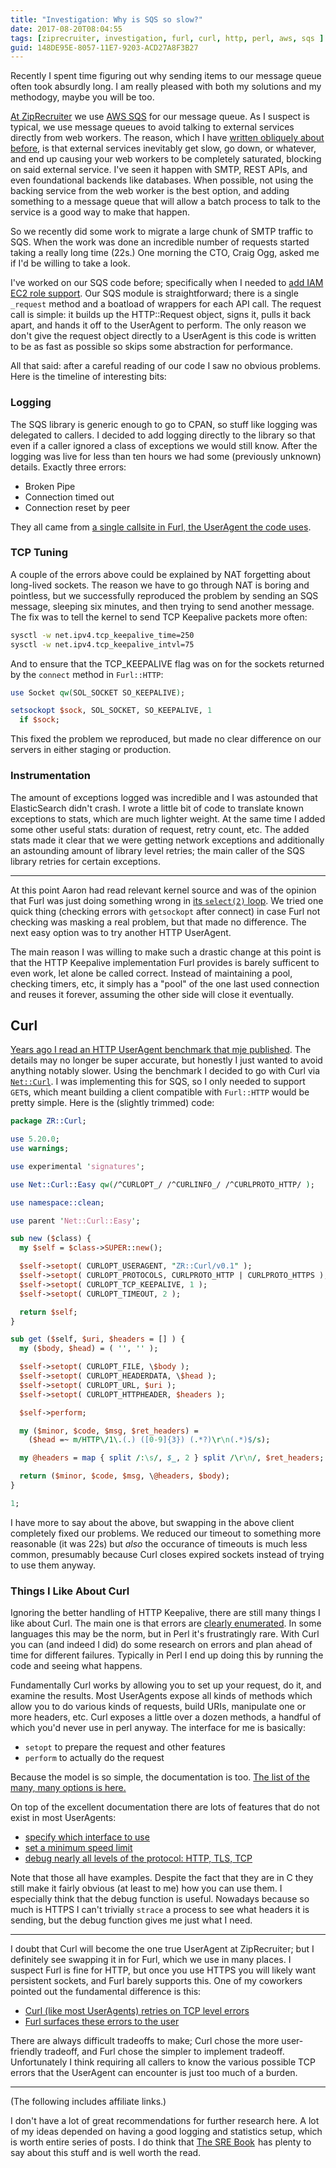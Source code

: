 ```yaml
---
title: "Investigation: Why is SQS so slow?"
date: 2017-08-20T08:04:55
tags: [ziprecruiter, investigation, furl, curl, http, perl, aws, sqs ]
guid: 148DE95E-8057-11E7-9203-ACD27A8F3B27
---
```

Recently I spent time figuring out why sending items to our message queue often
took absurdly long.  I am really pleased with both my solutions and my methodogy,
maybe you will be too.

<!--more-->

[At ZipRecruiter][zr] we use [AWS SQS][sqs] for our message queue.  As I suspect
is typical, we use message queues to avoid talking to external services directly
from web workers.  The reason, which I have [written obliquely about
before][reaper], is that external services inevitably get slow, go down, or
whatever, and end up causing your web workers to be completely saturated,
blocking on said external service.  I've seen it happen with SMTP, REST APIs,
and even foundational backends like databases.  When possible, not using the
backing service from the web worker is the best option, and adding something to
a message queue that will allow a batch process to talk to the service is a good
way to make that happen.

So we recently did some work to migrate a large chunk of SMTP traffic to SQS.
When the work was done an incredible number of requests started taking a really
long time (22s.)  One morning the CTO, Craig Ogg, asked me if I'd be willing to
take a look.

I've worked on our SQS code before; specifically when I needed to [add IAM EC2
role support][iam].  Our SQS module is straightforward; there is a single
`_request` method and a boatload of wrappers for each API call.  The request
call is simple: it builds up the HTTP::Request object, signs it, pulls it back
apart, and hands it off to the UserAgent to perform.  The only reason we don't
give the request object directly to a UserAgent is this code is written to be
as fast as possible so skips some abstraction for performance.

All that said: after a careful reading of our code I saw no obvious problems.
Here is the timeline of interesting bits:

### Logging

The SQS library is generic enough to go to CPAN, so stuff like logging was
delegated to callers.  I decided to add logging directly to the library so that
even if a caller ignored a class of exceptions we would still know.  After the
logging was live for less than ten hours we had some (previously unknown)
details.  Exactly three errors:

 * Broken Pipe
 * Connection timed out
 * Connection reset by peer

They all came from [a single callsite in Furl, the UserAgent the code
uses][callsite].

### TCP Tuning

A couple of the errors above could be explained by NAT forgetting about
long-lived sockets.  The reason we have to go through NAT is boring and
pointless, but we successfully reproduced the problem by sending an SQS message,
sleeping six minutes, and then trying to send another message.  The fix was to
tell the kernel to send TCP Keepalive packets more often:

``` sh
sysctl -w net.ipv4.tcp_keepalive_time=250
sysctl -w net.ipv4.tcp_keepalive_intvl=75
```

And to ensure that the TCP_KEEPALIVE flag was on for the sockets returned by the
`connect` method in `Furl::HTTP`:

``` perl
use Socket qw(SOL_SOCKET SO_KEEPALIVE);

setsockopt $sock, SOL_SOCKET, SO_KEEPALIVE, 1
  if $sock;
```

This fixed the problem we reproduced, but made no clear difference on our
servers in either staging or production.

### Instrumentation

The amount of exceptions logged was incredible and I was astounded that
ElasticSearch didn't crash.  I wrote a little bit of code to translate known
exceptions to stats, which are much lighter weight.  At the same time I added
some other useful stats: duration of request, retry count, etc.  The added stats
made it clear that we were getting network exceptions and additionally an
astounding amount of library level retries; the main caller of the SQS library
retries for certain exceptions.

---

At this point Aaron had read relevant kernel source and was of the opinion that
Furl was just doing something wrong in [its `select(2)` loop][furlsel].  We
tried one quick thing (checking errors with `getsockopt` after connect) in case
Furl not checking was masking a real problem, but that made no difference.  The
next easy option was to try another HTTP UserAgent.

The main reason I was willing to make such a drastic change at this point is
that the HTTP Keepalive implementation Furl provides is barely sufficent to even
work, let alone be called correct.  Instead of maintaining a pool, checking
timers, etc, it simply has a "pool" of the one last used connection and reuses
it forever, assuming the other side will close it eventually.

## Curl

[Years ago I read an HTTP UserAgent benchmark that mje published][benchmark].
The details may no longer be super accurate, but honestly I just wanted to avoid
anything notably slower.  Using the benchmark I decided to go with Curl via
[`Net::Curl`][netcurl].  I was implementing this for SQS, so I only needed to
support `GET`s, which meant building a client compatible with `Furl::HTTP` would
be pretty simple.  Here is the (slightly trimmed) code:

``` perl
package ZR::Curl;

use 5.20.0;
use warnings;

use experimental 'signatures';

use Net::Curl::Easy qw(/^CURLOPT_/ /^CURLINFO_/ /^CURLPROTO_HTTP/ );

use namespace::clean;

use parent 'Net::Curl::Easy';

sub new ($class) {
  my $self = $class->SUPER::new();

  $self->setopt( CURLOPT_USERAGENT, "ZR::Curl/v0.1" );
  $self->setopt( CURLOPT_PROTOCOLS, CURLPROTO_HTTP | CURLPROTO_HTTPS );
  $self->setopt( CURLOPT_TCP_KEEPALIVE, 1 );
  $self->setopt( CURLOPT_TIMEOUT, 2 );

  return $self;
}

sub get ($self, $uri, $headers = [] ) {
  my ($body, $head) = ( '', '' );

  $self->setopt( CURLOPT_FILE, \$body );
  $self->setopt( CURLOPT_HEADERDATA, \$head );
  $self->setopt( CURLOPT_URL, $uri );
  $self->setopt( CURLOPT_HTTPHEADER, $headers );

  $self->perform;

  my ($minor, $code, $msg, $ret_headers) =
    ($head =~ m/HTTP\/1\.(.) ([0-9]{3}) (.*?)\r\n(.*)$/s);

  my @headers = map { split /:\s/, $_, 2 } split /\r\n/, $ret_headers;

  return ($minor, $code, $msg, \@headers, $body);
}

1;
```

I have more to say about the above, but swapping in the above client completely
fixed our problems.  We reduced our timeout to something more reasonable (it was
22s) but *also* the occurance of timeouts is much less common, presumably
because Curl closes expired sockets instead of trying to use them anyway.

### Things I Like About Curl

Ignoring the better handling of HTTP Keepalive, there are still many things I
like about Curl.  The main one is that errors are [clearly enumerated][curlerr].
In some languages this may be the norm, but in Perl it's frustratingly rare.
With Curl you can (and indeed I did) do some research on errors and plan ahead
of time for different failures.  Typically in Perl I end up doing this by
running the code and seeing what happens.

Fundamentally Curl works by allowing you to set up your request, do it, and
examine the results.  Most UserAgents expose all kinds of methods which allow
you to do various kinds of requests, build URIs, manipulate one or more headers,
etc.  Curl exposes a little over a dozen methods, a handful of which you'd never
use in perl anyway.  The interface for me is basically:

 * `setopt` to prepare the request and other features
 * `perform` to actually do the request

Because the model is so simple, the documentation is too.  [The list of the many,
many options is here.][setopt]

On top of the excellent documentation there are lots of features that do not
exist in most UserAgents:

 * [specify which interface to use](https://curl.haxx.se/libcurl/c/CURLOPT_INTERFACE.html)
 * [set a minimum speed limit](https://curl.haxx.se/libcurl/c/CURLOPT_LOW_SPEED_LIMIT.html)
 * [debug nearly all levels of the protocol: HTTP, TLS, TCP](https://curl.haxx.se/libcurl/c/CURLOPT_DEBUGFUNCTION.html)

Note that those all have examples.  Despite the fact that they are in C they
still make it fairly obvious (at least to me) how you can use them.  I
especially think that the debug function is useful.  Nowadays because so much is
HTTPS I can't trivially `strace` a process to see what headers it is sending,
but the debug function gives me just what I need.

---

I doubt that Curl will become the one true UserAgent at ZipRecruiter; but I
definitely see swapping it in for Furl, which we use in many places.  I suspect
Furl is fine for HTTP, but once you use HTTPS you will likely want persistent
sockets, and Furl barely supports this.  One of my coworkers pointed out the
fundamental difference is this:

 * [Curl (like most UserAgents) retries on TCP level errors][curlre]
 * [Furl surfaces these errors to the user][furlre]

There are always difficult tradeoffs to make; Curl chose the more user-friendly
tradeoff, and Furl chose the simpler to implement tradeoff.  Unfortunately I
think requiring all callers to know the various possible TCP errors that the
UserAgent can encounter is just too much of a burden.

---

(The following includes affiliate links.)

I don't have a lot of great recommendations for further research here.  A lot of
my ideas depended on having a good logging and statistics setup, which is worth
entire series of posts.  I do think that <a target="_blank"
href="https://www.amazon.com/gp/product/149192912X/ref=as_li_tl?ie=UTF8&camp=1789&creative=9325&creativeASIN=149192912X&linkCode=as2&tag=afoolishmanif-20&linkId=a7610c779654105cddeb8ee1773e5984">The
SRE Book</a><img
src="//ir-na.amazon-adsystem.com/e/ir?t=afoolishmanif-20&l=am2&o=1&a=149192912X"
width="1" height="1" border="0" alt="" style="border:none !important; margin:0px
!important;" /> has plenty to say about this stuff and is well worth the read.

[furlre]: https://github.com/tokuhirom/Furl/issues/98
[curlre]: https://github.com/curl/curl/blob/4ebe24dfea0c9f93cbfaee66b52a0670e66124d8/lib/transfer.c#L1852
[benchmark]: https://web.archive.org/web/20190319220350/http://www.martin-evans.me.uk:80/node/169
[furlsel]: https://metacpan.org/source/TOKUHIROM/Furl-3.11/lib/Furl/HTTP.pm#L864-882
[setopt]: https://curl.haxx.se/libcurl/c/curl_easy_setopt.html
[zr]: https://www.ziprecruiter.com/hiring/technology
[sqs]: https://aws.amazon.com/sqs/
[reaper]: /posts/reap-slow-and-bloated-plack-workers/
[iam]: /posts/aws-iam-at-ziprecruiter/
[callsite]: https://metacpan.org/source/TOKUHIROM/Furl-3.05/lib/Furl/HTTP.pm#L381
[netcurl]: https://metacpan.org/pod/Net::Curl
[curlerr]: https://curl.haxx.se/libcurl/c/libcurl-errors.html
